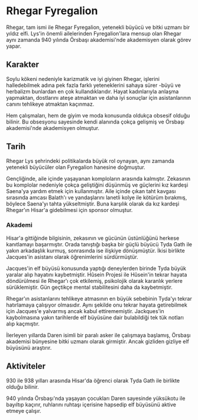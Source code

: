 # Rhegar Fyregalion
Rhegar, tam ismi ile Rhegar Fyregalion, yetenekli büyücü ve bitki uzmanı bir yıldız elfi. Lys'in önemli ailelerinden Fyregalion'lara mensup olan Rhegar aynı zamanda 940 yılında Örsbaşı akademisi'nde akademisyen olarak görev yapar.

## Karakter
Soylu kökeni nedeniyle karizmatik ve iyi giyinen Rhegar, işlerini halledebilmek adına pek fazla farklı yeteneklerini sahaya sürer -büyü ve herbalizm bunlardan en çok kullandıklarıdır. Hayat kadınlarıyla anlaşma yapmaktan, dostlarını ateşe atmaktan ve daha iyi sonuçlar için asistanlarının canını tehlikeye atmaktan kaçınmaz.

Hem çalışmaları, hem de giyim ve moda konusunda oldukça obsesif olduğu bilinir. Bu obsesyonu sayesinde kendi alanında çokça gelişmiş ve Örsbaşı akademisi'nde akademisyen olmuştur.

## Tarih
Rhegar Lys şehrindeki politikalarda büyük rol oynayan, aynı zamanda yetenekli büyücüler olan Fyregalion hanesine doğmuştur.

Gençliğinde, aile içinde yaşayanan komploların arasında kalmıştır. Zekasının bu komplolar nedeniyle çokça geliştiğini düşünmüş ve güçlerini kız kardeşi Saena'ya yardım etmek için kullanmıştır. Aile içinde çıkan taht kavgası sırasında amcası Balath'ı ve yandaşlarını lanetli kolye ile kötürüm bırakmış, böylece Saena'yı tahta yükseltmiştir. Buna karşılık olarak da kız kardeşi Rhegar'ın Hisar'a gidebilmesi için sponsor olmuştur.

### Akademi
Hisar'a gittiğinde bilgisinin, zekasının ve gücünün üstünlüğünü herkese kanıtlamayı başarmıştır. Orada tanıştığı başka bir güçlü büyücü Tyda Gath ile yakın arkadaşlık kurmuş, sonrasında ise ilişkiye dönüşmüştür. İkisi birlikte Jacques'in asistanı olarak öğrenimlerini sürdürmüştür.

Jacques'in elf büyüsü konusunda yaptığı deneylerden birinde Tyda büyük yaralar alıp hayatını kaybetmiştir. Hûsein Projesi ile Hûsein'in tekrar hayata döndürülmesi ile Rhegar'ı çok etkilemiş, psikolojik olarak karanlık yerlere sürüklemiştir. Gün geçtikçe mental stabilitesini daha da kaybetmiştir.

Rhegar'ın asistanlarını tehlikeye atmasının en büyük sebebinin Tyda'yı tekrar hatırlamaya çalışıyor olmasıdır. Aynı şekilde onu tekrar hayata getirebilmek için Jacques'e yalvarmış ancak kabul ettirememiştir. Jackques'in kaybolmasına yakın tarihlerde elf büyüsüne dair bulabildiği tek tük notları alıp kaçmıştır.

İlerleyen yıllarda Daren isimli bir paralı asker ile çalışmaya başlamış, Örsbaşı akademisi bünyesine bitki uzmanı olarak girmiştir. Ancak gizliden gizliye elf büyüsünü araştırır.

## Aktiviteler
930 ile 938 yılları arasında Hisar'da öğrenci olarak Tyda Gath ile birlikte olduğu bilinir.

940 yılında Örsbaşı'nda yaşayan çocukları Daren sayesinde yüksükotu ile bayıltıp kaçırır, ruhlarını ruhtaşı içerisine hapsedip elf büyüsünü aktive etmeye çalışır.